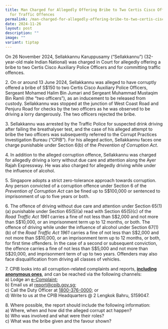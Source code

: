 ```yaml
---
title: Man Charged for Allegedly Offering Bribe to Two Certis Cisco Officers and
  for Traffic Offences
permalink: /man-charged-for-allegedly-offering-bribe-to-two-certis-cisco-officers-and-for-traffic-offences/
date: 2024-11-26
layout: post
description: ""
image: ""
variant: tiptap
---
```

<p>On 26 November 2024, Sellakkannu Karuppusamy (“Sellakkannu”) (32-year-old
male Indian National) was charged in Court for allegedly offering a bribe
to two Certis Cisco Auxiliary Police Officers and for committing traffic
offences.</p>
<p>2. On or around 13 June 2024, Sellakkannu was alleged to have corruptly
offered a bribe of S$150 to two Certis Cisco Auxiliary Police Officers,
Sergeant Mohamed Halim Bin Jumari and Sergeant Muhammad Mustaqim Bin Ramli
(the “two officers”), as an inducement to be released from custody. Sellakkannu
was stopped at the junction of West Coast Road and Penjuru Road for checks
by the two officers as he was observed to be driving a lorry dangerously.
The two officers rejected the bribe.</p>
<p></p>
<p>3. Sellakkannu was arrested by the Traffic Police for suspected drink
driving after failing the breathalyser test, and the case of his alleged
attempt to bribe the two officers was subsequently referred to the Corrupt
Practices Investigation Bureau (“CPIB”). For his alleged action, Sellakkannu
faces one charge punishable under Section 6(b) of the <em>Prevention of Corruption Act</em>.</p>
<p></p>
<p>4. In addition to the alleged corruption offence, Sellakkannu was charged
for allegedly driving a lorry without due care and attention along the
Ayer Rajah Expressway. He was also charged for allegedly driving while
under the influence of alcohol.</p>
<p></p>
<p>5. Singapore adopts a strict zero-tolerance approach towards corruption.
Any person convicted of a corruption offence under Section 6 of the <em>Prevention of Corruption Act</em> can
be fined up to S$100,000 or sentenced to imprisonment of up to five years
or both.</p>
<p></p>
<p>6. The offence of driving without due care and attention under Section
65(1)(a) punishable under Section 65(5)(a) read with Section 65(5)(c) of
the <em>Road Traffic Act 1961</em> carries a fine of not less than S$2,000
and not more than S$10,000, or an imprisonment term up to 12 months, or
both. The offence of driving while under the influence of alcohol under
Section 67(1)(b) of the <em>Road Traffic Act 1961</em> carries a fine of
not less than S$2,000 and not more than S$10,000, or an imprisonment term
up to 12 months, or both, for first time offenders. In the case of a second
or subsequent conviction, the offence carries a fine of not less than S$5,000
and not more than S$20,000, and imprisonment term of up to two years. Offenders
may also face disqualification from driving all classes of vehicles.</p>
<p></p>
<p>7. CPIB looks into all corruption-related complaints and reports, <strong><u>including anonymous ones</u></strong>,
and can be reached via the following channels:
<br>a) Lodge an <a href="https://www.cpib.gov.sg/e-services/e-complaint-for-corrupt-conduct/" rel="noopener nofollow" target="_blank">e-Complaint</a>;
<br>b) Email us at <a href="report@cpib.gov.sg" rel="noopener nofollow" target="_blank">report@cpib.gov.sg</a>;&nbsp;
<br>c) Call the Duty Officer at <a href="tel:1800-376-0000" rel="noopener nofollow" target="_blank">1800-376-0000</a>; or
<br>d) Write to us at the CPIB Headquarters @ 2 Lengkok Bahru, S159047.</p>
<p></p>
<p>8. Where possible, the report should include the following information:
<br>a) Where, when and how did the alleged corrupt act happen?
<br>b) Who was involved and what were their roles?
<br>c) What was the bribe given and the favour shown?</p>
<p></p>